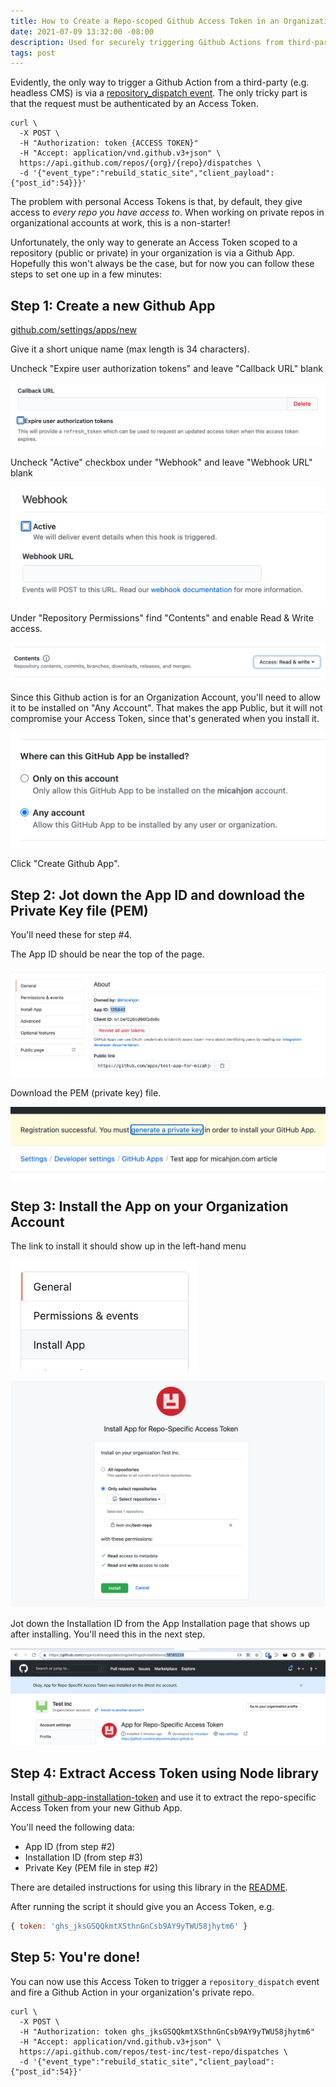 ```yaml
---
title: How to Create a Repo-scoped Github Access Token in an Organization Account
date: 2021-07-09 13:32:00 -08:00
description: Used for securely triggering Github Actions from third-party APIs
tags: post
---
```


Evidently, the only way to trigger a Github Action from a third-party (e.g. headless CMS) is via a [repository_dispatch event](https://docs.github.com/en/rest/reference/repos#create-a-repository-dispatch-event). The only tricky part is that the request must be authenticated by an Access Token.

```shell
curl \
  -X POST \
  -H "Authorization: token {ACCESS TOKEN}"
  -H "Accept: application/vnd.github.v3+json" \
  https://api.github.com/repos/{org}/{repo}/dispatches \
  -d '{"event_type":"rebuild_static_site","client_payload":{"post_id":54}}}'
```

The problem with personal Access Tokens is that, by default, they give access to *every repo you have access to*. When working on private repos in organizational accounts at work, this is a non-starter!

Unfortunately, the only way to generate an Access Token scoped to a repository (public or private) in your organization is via a Github App. Hopefully this won't always be the case, but for now you can follow these steps to set one up in a few minutes:

## Step 1: Create a new Github App

[github.com/settings/apps/new](https://github.com/settings/apps/new)

Give it a short unique name (max length is 34 characters).

Uncheck "Expire user authorization tokens" and leave "Callback URL" blank

![Screenshot of token expiration checkbox](/assets/images/github-app-expire.png)

Uncheck "Active" checkbox under "Webhook" and leave "Webhook URL" blank

![Screenshot of active webhook checkbox](/assets/images/github-app-webhook.png)

Under "Repository Permissions" find "Contents" and enable Read & Write access.

![Screenshot of contents permissions toggle](/assets/images/github-app-contents.png)

Since this Github action is for an Organization Account, you'll need to allow it to be installed on "Any Account". That makes the app Public, but it will not compromise your Access Token, since that's generated when you install it.

![Screenshot of any account radio button](/assets/images/github-app-any-account.png)

Click "Create Github App".

## Step 2: Jot down the App ID and download the Private Key file (PEM)

You'll need these for step #4.

The App ID should be near the top of the page.

![Screenshot of app ID on page](/assets/images/github-app-id.png)

Download the PEM (private key) file.

![Screenshot of link to download PEM file](/assets/images/github-app-private-key.png)

## Step 3: Install the App on your Organization Account

The link to install it should show up in the left-hand menu

<img alt="Screenshot of app installation" width="300" src="/assets/images/github-app-install.png">

![Screenshot of installation screen](/assets/images/github-app-install-screen.png)

Jot down the Installation ID from the App Installation page that shows up after installing. You'll need this in the next step.

![Screenshot of post-installation page](/assets/images/github-app-installation-id.png)

## Step 4: Extract Access Token using Node library

Install [github-app-installation-token](https://www.npmjs.com/package/github-app-installation-token) and use it to extract the repo-specific Access Token from your new Github App.

You'll need the following data:

- App ID (from step #2)
- Installation ID (from step #3)
- Private Key (PEM file in step #2)

There are detailed instructions for using this library in the [README](https://github.com/gagoar/github-app-installation-token#installation-and-use).

After running the script it should give you an Access Token, e.g.

```js
{ token: 'ghs_jksGSQQkmtXSthnGnCsb9AY9yTWU58jhytm6' }
```

## Step 5: You're done!

You can now use this Access Token to trigger a `repository_dispatch` event and fire a Github Action in your organization's private repo.

```shell
curl \
  -X POST \
  -H "Authorization: token ghs_jksGSQQkmtXSthnGnCsb9AY9yTWU58jhytm6"
  -H "Accept: application/vnd.github.v3+json" \
  https://api.github.com/repos/test-inc/test-repo/dispatches \
  -d '{"event_type":"rebuild_static_site","client_payload":{"post_id":54}}'
```
